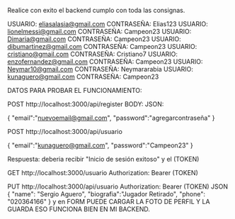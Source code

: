 Realice con exito el backend cumplo con toda las consignas. 


USUARIO: eliasalasia@gmail.com CONTRASEÑA: Elias123
USUARIO: lionelmessi@gmail.com  CONTRASEÑA: Campeon23
USUARIO: Dimaria@gmail.com CONTRASEÑA: Campeon23
USUARIO: dibumartinez@gmail.com CONTRASEÑA: Campeon23
USUARIO: cristiano@gmail.com CONTRASEÑA: Cristiano7
USUARIO: enzofernandez@gmail.com CONTRASEÑA: Campeon23
USUARIO: Neymar10@gmail.com CONTRASEÑA: Neymararabia
USUARIO: kunaguero@gmail.com CONTRASEÑA: Campeon23

DATOS PARA PROBAR EL FUNCIONAMIENTO: 

POST http://localhost:3000/api/register 
BODY: JSON:

 {
    "email":"nuevoemail@gmail.com",
    "password":"agregarcontraseña"
}


  
POST http://localhost:3000/api/usuario

{
   "email":"kunaguero@gmail.com",
    "password":"Campeon23"
}

Respuesta: deberia recibir "Inicio de sesión exitoso" y el (TOKEN)



GET http://localhost:3000/usuario
Authorization: Bearer (TOKEN)




PUT http://localhost:3000/api/usuario 
Authorization: Bearer (TOKEN)
JSON
{
  "name": "Sergio Aguero",
  "biografia":"Jugador Retirado",
  "phone": "020364166"
}
y en FORM PUEDE CARGAR LA FOTO DE PERFIL Y LA GUARDA ESO FUNCIONA BIEN EN MI BACKEND. 






